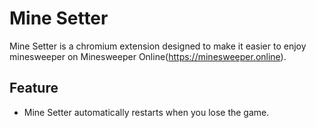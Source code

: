 # Mine Setter

Mine Setter is a chromium extension designed to make it easier to enjoy minesweeper on Minesweeper Online(https://minesweeper.online).

## Feature

- Mine Setter automatically restarts when you lose the game.
